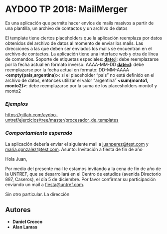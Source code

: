 AYDOO TP 2018: MailMerger
=========================

Es una aplicación que permite hacer envíos de mails masivos a partir de una plantilla, un archivo de contactos  y un archivo de datos

El template tiene ciertos placeholders que la aplicación reemplaza por datos obtenidos del archivo de datos al momento de enviar los mails.
Las direcciones a las que deben ser enviados los mails se encuentran en el archivo de contactos.
La aplicación tiene una interface web y otra de línea de comandos.
Soporte de etiquetas especiales:
**<date:i>**: debe reemplazarse por la fecha actual en formato inverso: AAAA-MM-DD
**<date:d>**: debe reemplazarse por la fecha actual en formato: DD-MM-AAAA
**<empty(pais,argentina)>**: si el placeholder “pais” no está definido en el archivo de datos, entonces utilizar el valor “argentina”
**<sum(monto1, monto2)>**: debe reemplazarse por la suma de los placesholders monto1 y monto2

### _Ejemplos_
https://gitlab.com/aydoo-untref/ejercicios/tree/master/procesador_de_templates

### _Comportamiento esperado_
La aplicación debería enviar el siguiente mail a juanperez@test.com y maria.gonzalez@test.com.
Asunto: Invitación a fiesta de fin de año

Hola Juan,

Por medio del presente mail te estamos invitando a la cena de fin de año de la UNTREF, que se desarrollará en el Centro de estudios (avenida Directorio 887, Caseros), el día 5 de diciembre.
Por favor confirmar su participación enviando un mail a fiesta@untref.com.

Sin otro particular.
La dirección

## Autores

* **Daniel Crocco**
* **Alan Lamas**
